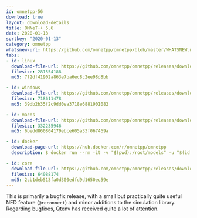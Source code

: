 ```yaml
---
id: omnetpp-56
download: true
layout: download-details
title: OMNeT++ 5.6
date: 2020-01-13
sortkey: "2020-01-13"
category: omnetpp
whatsnew-url: https://github.com/omnetpp/omnetpp/blob/master/WHATSNEW.md#omnet-56-january-2020
tabs:
- id: linux
  download-file-url: https://github.com/omnetpp/omnetpp/releases/download/omnetpp-5.6/omnetpp-5.6-src-linux.tgz
  filesize: 281554188
  md5: 7f2df41902a863e7ba6ec8c2ee98d8bb

- id: windows
  download-file-url: https://github.com/omnetpp/omnetpp/releases/download/omnetpp-5.6/omnetpp-5.6-src-windows.zip
  filesize: 718611478
  md5: 39db2b35f2c9dd0ea3718e6881901082

- id: macos
  download-file-url: https://github.com/omnetpp/omnetpp/releases/download/omnetpp-5.6/omnetpp-5.6-src-macosx.tgz
  filesize: 332235946
  md5: 6bedd860804179ebce605a33f067469a

- id: docker
  download-page-url: https://hub.docker.com/r/omnetpp/omnetpp
  description: $ docker run --rm -it -v "$(pwd):/root/models" -u "$(id -u):$(id -g)" omnetpp/omnetpp:u18.04-5.6

- id: core
  download-file-url: https://github.com/omnetpp/omnetpp/releases/download/omnetpp-5.6/omnetpp-5.6-src-core.tgz
  filesize: 64088174
  md5: 2cb1deb513fa0d300edfd9d1650ec59e
---
```


This is primarily a bugfix release, with a small but practically quite useful NED feature (`@reconnect`) and minor additions to the simulation library.
Regarding bugfixes, Qtenv has received quite a lot of attention.
